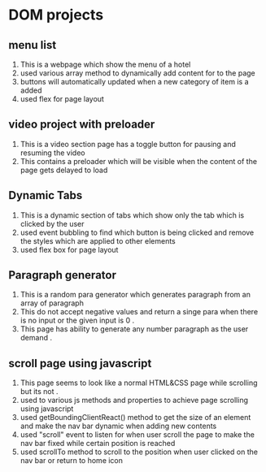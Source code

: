# DOM projects 

## menu list
   <ol>
        <li>This is a webpage which show the menu of a hotel</li>
        <li>used various array method to dynamically add content for to the page</li>
        <li>buttons will automatically updated when a new category of item is a added</li>
        <li>used flex for page layout</li>
    </ol>

## video project with preloader
  <ol>
          <li>This is a video section page has a toggle button for pausing and resuming the video</li>
          <li>This contains a preloader which will be visible when the content of the page gets delayed to load</li>
    	</ol>

## Dynamic Tabs
  <ol>
	  <li>This is a dynamic section of tabs which show only the tab which is clicked by the user</li>
	  <li>used event bubbling to find which button is being clicked and remove the styles which are applied to other elements</li>
	  <li>used flex box for page layout</li>
	</ol>

## Paragraph generator
<ol>
	  <li>This is a random para generator which generates paragraph from an array of paragraph</li>
	  <li>This do not accept negative values and return a singe para when there is no input or the given input is 0 .</li>
	  <li>This page has ability to generate any number paragraph as the user demand .</li>
	</ol>

## scroll page using javascript

   <ol>
		  <li>This page seems to look like a normal HTML&CSS page while scrolling but its not .</li>
		  <li>used to various js methods and properties to achieve page scrolling using javascript</li>
		  <li>used getBoundingClientReact() method to get the size of an element and make the nav bar dynamic when adding new contents</li>
		  <li>used "scroll" event to listen for when user scroll the page to make the nav bar fixed while certain position is reached</li>
		  <li>used scrollTo method to scroll to the position when user clicked on the nav bar or return to home icon</li>
	</ol>

